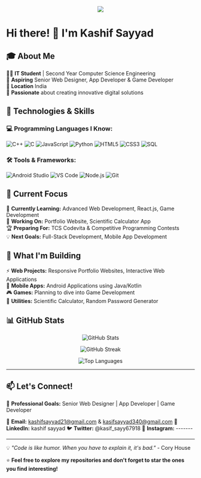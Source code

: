 <div align="center">
  <img src="https://readme-typing-svg.herokuapp.com/?lines=💻+Kashif+Sayyad;Computer+Science+Student;Building+Digital+Solutions;Explore+My+Projects+Below!&font=JetBrains%20Mono&center=true&width=400&height=50&color=DC143C&vCenter=true&size=20&pause=1200">
</div>


# Hi there! 👋 I'm Kashif Sayyad

## 🎓 About Me
🧑‍💻 **IT Student** | Second Year Computer Science Engineering  
🌟 **Aspiring** Senior Web Designer, App Developer & Game Developer  
📍 **Location** India  
🚀 **Passionate** about creating innovative digital solutions

## 🔧 Technologies & Skills

### 💻 Programming Languages I Know:
<!-- Programming Languages -->
![C++](https://img.shields.io/badge/C%2B%2B-00599C?style=for-the-badge&logo=c%2B%2B&logoColor=white)
![C](https://img.shields.io/badge/C-00599C?style=for-the-badge&logo=c&logoColor=white)
![JavaScript](https://img.shields.io/badge/JavaScript-F7DF1E?style=for-the-badge&logo=javascript&logoColor=black)
![Python](https://img.shields.io/badge/Python-3776AB?style=for-the-badge&logo=python&logoColor=white)
![HTML5](https://img.shields.io/badge/HTML5-E34F26?style=for-the-badge&logo=html5&logoColor=white)
![CSS3](https://img.shields.io/badge/CSS3-1572B6?style=for-the-badge&logo=css3&logoColor=white)
![SQL](https://img.shields.io/badge/SQL-4479A1?style=for-the-badge&logo=mysql&logoColor=white)


### 🛠️ Tools & Frameworks:
![Android Studio](https://img.shields.io/badge/Android%20Studio-3DDC84?style=for-the-badge&logo=android-studio&logoColor=white)
![VS Code](https://img.shields.io/badge/VS%20Code-007ACC?style=for-the-badge&logo=visual-studio-code&logoColor=white)
![Node.js](https://img.shields.io/badge/Node.js-43853D?style=for-the-badge&logo=node.js&logoColor=white)
![Git](https://img.shields.io/badge/Git-F05032?style=for-the-badge&logo=git&logoColor=white)

## 🎯 Current Focus
🌱 **Currently Learning:** Advanced Web Development, React.js, Game Development  
🔭 **Working On:** Portfolio Website, Scientific Calculator App  
🏆 **Preparing For:** TCS Codevita & Competitive Programming Contests  
💡 **Next Goals:** Full-Stack Development, Mobile App Development

## 🚀 What I'm Building
⚡ **Web Projects:** Responsive Portfolio Websites, Interactive Web Applications  
📱 **Mobile Apps:** Android Applications using Java/Kotlin  
🎮 **Games:** Planning to dive into Game Development  
🧮 **Utilities:** Scientific Calculator, Random Password Generator

## 📊 GitHub Stats
<p align="center">
  <img src="https://github-readme-stats.vercel.app/api?username=mrkasif&show_icons=true&theme=radical" alt="GitHub Stats" />
</p>

<p align="center">
  <img src="https://github-readme-streak-stats.herokuapp.com/?user=mrkasif&theme=radical" alt="GitHub Streak" />
</p>

<p align="center">
  <img src="https://github-readme-stats.vercel.app/api/top-langs/?username=mrkasif&layout=compact&theme=radical" alt="Top Languages" />
</p>

---

## 📫 Let's Connect!
💼 **Professional Goals:** Senior Web Designer | App Developer | Game Developer  

📧 **Email:** kashifsayyad21@gmail.com & kasifsayyad340@gmail.com
💬 **LinkedIn:** kashif sayyad
🐦 **Twitter:** @kasif_sayy67918 
📱 **Instagram:** -------

---

💡 *"Code is like humor. When you have to explain it, it's bad."* - Cory House

⭐ **Feel free to explore my repositories and don't forget to star the ones you find interesting!**
